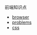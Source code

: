 前端知识点

* [browser](https://github.com/yibuyisheng/FE-knowledge/blob/master/browser.md)
* [problems](https://github.com/yibuyisheng/FE-knowledge/blob/master/problems.md)
* [css](https://github.com/yibuyisheng/FE-knowledge/blob/master/css.md)
